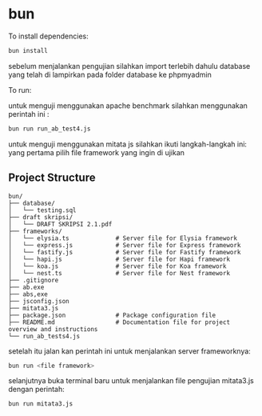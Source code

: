 # bun

To install dependencies:

```bash
bun install
```

sebelum menjalankan pengujian silahkan import terlebih dahulu database yang telah di lampirkan pada folder database ke phpmyadmin

To run:

untuk menguji menggunakan apache benchmark silahkan menggunakan perintah ini :
```bash
bun run run_ab_test4.js
```

untuk menguji menggunakan mitata js silahkan ikuti langkah-langkah ini:
yang pertama pilih file framework yang ingin di ujikan

## Project Structure

```plaintext
bun/
├── database/
│   └── testing.sql
├── draft skripsi/
│   └── DRAFT SKRIPSI 2.1.pdf
├── frameworks/
│   └── elysia.ts             # Server file for Elysia framework
│   └── express.js            # Server file for Express framework
│   └── fastify.js            # Server file for Fastify framework
│   └── hapi.js               # Server file for Hapi framework
│   └── koa.js                # Server file for Koa framework
│   └── nest.ts               # Server file for Nest framework
├── .gitignore
├── ab.exe
├── abs,exe
├── jsconfig.json
├── mitata3.js
├── package.json              # Package configuration file
├── README.md                 # Documentation file for project overview and instructions
└── run_ab_tests4.js
```

setelah itu jalan kan perintah ini untuk menjalankan server frameworknya:
```bash
bun run <file framework>
```
selanjutnya buka terminal baru untuk menjalankan file pengujian mitata3.js
dengan perintah:
```bash
bun run mitata3.js
```

